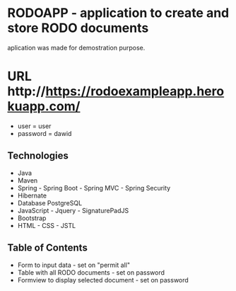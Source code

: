 # RODOAPP - application to create and store RODO documents
aplication was made for demostration purpose.

# URL http://https://rodoexampleapp.herokuapp.com/
* user = user
* password = dawid


## Technologies
* Java
* Maven
* Spring - Spring Boot - Spring MVC - Spring Security
* Hibernate
* Database PostgreSQL
* JavaScript - Jquery - SignaturePadJS
* Bootstrap
* HTML - CSS - JSTL

## Table of Contents
* Form to input data - set on "permit all"
* Table with all RODO documents - set on password
* Formview to display selected document - set on password
